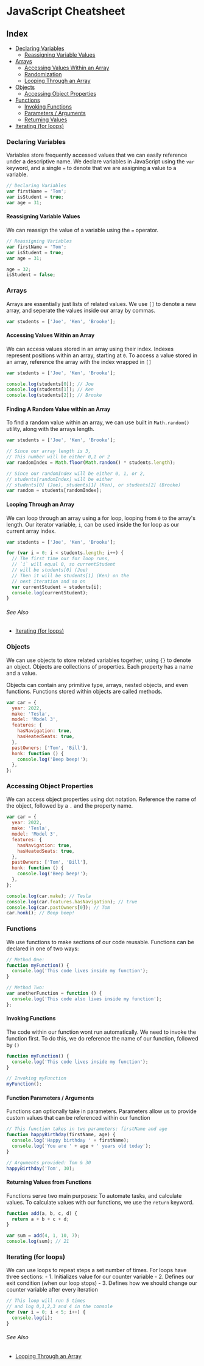 # JavaScript Cheatsheet

## Index

- [Declaring Variables](#declaring-variables)
  - [Reassigning Variable Values](#reassigning-variable-values)
- [Arrays](#arrays)
  - [Accessing Values Within an Array](#accessing-values-within-an-array)
  - [Randomization](#finding-a-random-value-within-an-array)
  - [Looping Through an Array](#looping-through-an-array)
- [Objects](#objects)
  - [Accessing Object Properties](#accessing-object-properties)
- [Functions](#functions)
  - [Invoking Functions](#invoking-functions)
  - [Parameters / Arguments](#function-parameters-arguments)
  - [Returning Values](#returning-values-from-functions)
- [Iterating (for loops)](#iterating-for-loops)

### Declaring Variables

Variables store frequently accessed values that we can easily reference under a descriptive name.
We declare variables in JavaScript using the `var` keyword, and a single `=` to denote that we are assigning a value to a variable.

```js
// Declaring Variables
var firstName = 'Tom';
var isStudent = true;
var age = 31;
```

#### Reassigning Variable Values

We can reassign the value of a variable using the `=` operator.

```js
// Reassigning Variables
var firstName = 'Tom';
var isStudent = true;
var age = 31;

age = 32;
isStudent = false;
```

### Arrays

Arrays are essentially just lists of related values. We use `[]` to denote a new array, and seperate the values inside our array by commas.

```js
var students = ['Joe', 'Ken', 'Brooke'];
```

#### Accessing Values Within an Array

We can access values stored in an array using their index. Indexes represent positions within an array, starting at `0`.
To access a value stored in an array, reference the array with the index wrapped in `[]`

```js
var students = ['Joe', 'Ken', 'Brooke'];

console.log(students[0]); // Joe
console.log(students[1]); // Ken
console.log(students[2]); // Brooke
```

#### Finding A Random Value within an Array

To find a random value within an array, we can use built in `Math.random()` utility, along with the arrays length.

```js
var students = ['Joe', 'Ken', 'Brooke'];

// Since our array length is 3,
// This number will be either 0,1 or 2
var randomIndex = Math.floor(Math.random() * students.length);

// Since our randomIndex will be either 0, 1, or 2,
// students[randomIndex] will be either
// students[0] (Joe), students[1] (Ken), or students[2] (Brooke)
var random = students[randomIndex];
```

#### Looping Through an Array

We can loop through an array using a for loop, looping from `0` to the array's length. Our iterator variable, `i`, can be used inside the for loop as our current array index.

```js
var students = ['Joe', 'Ken', 'Brooke'];

for (var i = 0; i < students.length; i++) {
  // The first time our for loop runs,
  // `i` will equal 0, so currentStudent
  // will be students[0] (Joe)
  // Then it will be students[1] (Ken) on the
  // next iteration and so on
  var currentStudent = students[i];
  console.log(currentStudent);
}
```

###### See Also

- [Iterating (for loops)](#iterating-for-loops)

### Objects

We can use objects to store related variables together, using `{}` to denote an object.
Objects are collections of properties. Each property has a name and a value.

Objects can contain any primitive type, arrays, nested objects, and even functions.
Functions stored within objects are called methods.

```js
var car = {
  year: 2022,
  make: 'Tesla',
  model: 'Model 3',
  features: {
    hasNavigation: true,
    hasHeatedSeats: true,
  },
  pastOwners: ['Tom', 'Bill'],
  honk: function () {
    console.log('Beep beep!');
  },
};
```

### Accessing Object Properties

We can access object properties using dot notation.
Reference the name of the object, followed by a `.` and the property name.

```js
var car = {
  year: 2022,
  make: 'Tesla',
  model: 'Model 3',
  features: {
    hasNavigation: true,
    hasHeatedSeats: true,
  },
  pastOwners: ['Tom', 'Bill'],
  honk: function () {
    console.log('Beep beep!');
  },
};

console.log(car.make); // Tesla
console.log(car.features.hasNavigation); // true
console.log(car.pastOwners[0]); // Tom
car.honk(); // Beep beep!
```

### Functions

We use functions to make sections of our code reusable.
Functions can be declared in one of two ways:

```js
// Method One:
function myFunction() {
  console.log('This code lives inside my function');
}

// Method Two:
var anotherFunction = function () {
  console.log('This code also lives inside my function');
};
```

#### Invoking Functions

The code within our function wont run automatically. We need to invoke the function first.
To do this, we do reference the name of our function, followed by `()`

```js
function myFunction() {
  console.log('This code lives inside my function');
}

// Invoking myFunction
myFunction();
```

#### Function Parameters / Arguments

Functions can optionally take in parameters. Parameters allow us to provide custom values that can be referenced within our function

```js
// This function takes in two parameters: firstName and age
function happyBirthday(firstName, age) {
  console.log('Happy birthday ' + firstName);
  console.log('You are ' + age + ' years old today');
}

// Arguments provided: Tom & 30
happyBirthday('Tom', 30);
```

#### Returning Values from Functions

Functions serve two main purposes: To automate tasks, and calculate values.
To calculate values with our functions, we use the `return` keyword.

```js
function add(a, b, c, d) {
  return a + b + c + d;
}

var sum = add(4, 1, 10, 7);
console.log(sum); // 21
```

### Iterating (for loops)

We can use loops to repeat steps a set number of times.
For loops have three sections: - 1. Initializes value for our counter variable - 2. Defines our exit condition (when our loop stops) - 3. Defines how we should change our counter variable after every iteration

```js
// This loop will run 5 times
// and log 0,1,2,3 and 4 in the console
for (var i = 0; i < 5; i++) {
  console.log(i);
}
```

###### See Also

- [Looping Through an Array](#looping-through-an-array)
